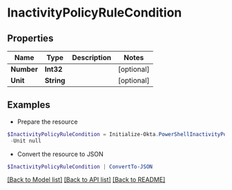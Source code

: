 # InactivityPolicyRuleCondition
## Properties

Name | Type | Description | Notes
------------ | ------------- | ------------- | -------------
**Number** | **Int32** |  | [optional] 
**Unit** | **String** |  | [optional] 

## Examples

- Prepare the resource
```powershell
$InactivityPolicyRuleCondition = Initialize-Okta.PowerShellInactivityPolicyRuleCondition  -Number null `
 -Unit null
```

- Convert the resource to JSON
```powershell
$InactivityPolicyRuleCondition | ConvertTo-JSON
```

[[Back to Model list]](../README.md#documentation-for-models) [[Back to API list]](../README.md#documentation-for-api-endpoints) [[Back to README]](../README.md)

